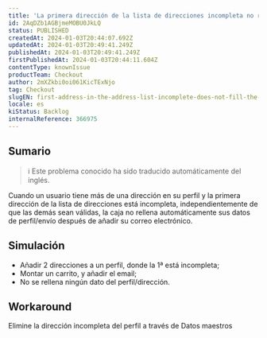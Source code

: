 ```yaml
---
title: 'La primera dirección de la lista de direcciones incompleta no rellena los datos de perfil/envío en el pago'
id: 2AqDZb1AGBjmeMOBU0JkLQ
status: PUBLISHED
createdAt: 2024-01-03T20:44:07.692Z
updatedAt: 2024-01-03T20:49:41.249Z
publishedAt: 2024-01-03T20:49:41.249Z
firstPublishedAt: 2024-01-03T20:44:11.604Z
contentType: knownIssue
productTeam: Checkout
author: 2mXZkbi0oi061KicTExNjo
tag: Checkout
slugEN: first-address-in-the-address-list-incomplete-does-not-fill-the-profileshipping-data-at-checkout
locale: es
kiStatus: Backlog
internalReference: 366975
---
```


## Sumario

>ℹ️ Este problema conocido ha sido traducido automáticamente del inglés.


Cuando un usuario tiene más de una dirección en su perfil y la primera dirección de la lista de direcciones está incompleta, independientemente de que las demás sean válidas, la caja no rellena automáticamente sus datos de perfil/envío después de añadir su correo electrónico.


##

## Simulación



- Añadir 2 direcciones a un perfil, donde la 1ª está incompleta;
- Montar un carrito, y añadir el email;
- No se rellena ningún dato del perfil/dirección.



## Workaround


Elimine la dirección incompleta del perfil a través de Datos maestros




